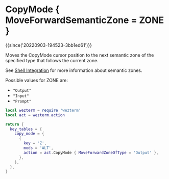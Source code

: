 # CopyMode { MoveForwardSemanticZone = ZONE }

{{since('20220903-194523-3bb1ed61')}}

Moves the CopyMode cursor position to the next semantic zone of the specified
type that follows the current zone.

See [Shell Integration](../../../../shell-integration.md) for more information
about semantic zones.

Possible values for ZONE are:

* `"Output"`
* `"Input"`
* `"Prompt"`

```lua
local wezterm = require 'wezterm'
local act = wezterm.action

return {
  key_tables = {
    copy_mode = {
      {
        key = 'Z',
        mods = 'ALT',
        action = act.CopyMode { MoveForwardZoneOfType = 'Output' },
      },
    },
  },
}
```



